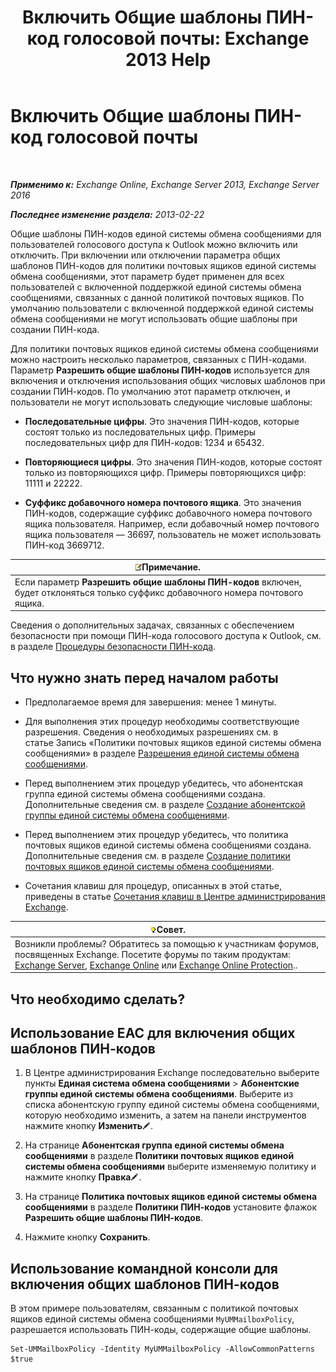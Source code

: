 ﻿---
title: 'Включить Общие шаблоны ПИН-код голосовой почты: Exchange 2013 Help'
TOCTitle: Включить Общие шаблоны ПИН-код голосовой почты
ms:assetid: 9940a8c2-f576-4089-ab96-8b318ad3da0f
ms:mtpsurl: https://technet.microsoft.com/ru-ru/library/JJ673546(v=EXCHG.150)
ms:contentKeyID: 50556461
ms.date: 05/22/2018
mtps_version: v=EXCHG.150
ms.translationtype: MT
---

# Включить Общие шаблоны ПИН-код голосовой почты

 

_**Применимо к:** Exchange Online, Exchange Server 2013, Exchange Server 2016_

_**Последнее изменение раздела:** 2013-02-22_

Общие шаблоны ПИН-кодов единой системы обмена сообщениями для пользователей голосового доступа к Outlook можно включить или отключить. При включении или отключении параметра общих шаблонов ПИН-кодов для политики почтовых ящиков единой системы обмена сообщениями, этот параметр будет применен для всех пользователей с включенной поддержкой единой системы обмена сообщениями, связанных с данной политикой почтовых ящиков. По умолчанию пользователи с включенной поддержкой единой системы обмена сообщениями не могут использовать общие шаблоны при создании ПИН-кода.

Для политики почтовых ящиков единой системы обмена сообщениями можно настроить несколько параметров, связанных с ПИН-кодами. Параметр **Разрешить общие шаблоны ПИН-кодов** используется для включения и отключения использования общих числовых шаблонов при создании ПИН-кодов. По умолчанию этот параметр отключен, и пользователи не могут использовать следующие числовые шаблоны:

  - **Последовательные цифры**. Это значения ПИН-кодов, которые состоят только из последовательных цифр. Примеры последовательных цифр для ПИН-кодов: 1234 и 65432.

  - **Повторяющиеся цифры**. Это значения ПИН-кодов, которые состоят только из повторяющихся цифр. Примеры повторяющихся цифр: 11111 и 22222.

  - **Суффикс добавочного номера почтового ящика**. Это значения ПИН-кодов, содержащие суффикс добавочного номера почтового ящика пользователя. Например, если добавочный номер почтового ящика пользователя — 36697, пользователь не может использовать ПИН-код 3669712.

<table>
<thead>
<tr class="header">
<th><img src="images/JJ126620.note(EXCHG.150).gif" title="Примечание" alt="Примечание" />Примечание.</th>
</tr>
</thead>
<tbody>
<tr class="odd">
<td>Если параметр <strong>Разрешить общие шаблоны ПИН-кодов</strong> включен, будет отклоняться только суффикс добавочного номера почтового ящика.</td>
</tr>
</tbody>
</table>


Сведения о дополнительных задачах, связанных с обеспечением безопасности при помощи ПИН-кода голосового доступа к Outlook, см. в разделе [Процедуры безопасности ПИН-кода](pin-security-procedures-exchange-2013-help.md).

## Что нужно знать перед началом работы

  - Предполагаемое время для завершения: менее 1 минуты.

  - Для выполнения этих процедур необходимы соответствующие разрешения. Сведения о необходимых разрешениях см. в статье Запись «Политики почтовых ящиков единой системы обмена сообщениями» в разделе [Разрешения единой системы обмена сообщениями](unified-messaging-permissions-exchange-2013-help.md).

  - Перед выполнением этих процедур убедитесь, что абонентская группа единой системы обмена сообщениями создана. Дополнительные сведения см. в разделе [Создание абонентской группы единой системы обмена сообщениями](create-a-um-dial-plan-exchange-2013-help.md).

  - Перед выполнением этих процедур убедитесь, что политика почтовых ящиков единой системы обмена сообщениями создана. Дополнительные сведения см. в разделе [Создание политики почтовых ящиков единой системы обмена сообщениями](create-a-um-mailbox-policy-exchange-2013-help.md).

  - Сочетания клавиш для процедур, описанных в этой статье, приведены в статье [Сочетания клавиш в Центре администрирования Exchange](keyboard-shortcuts-in-the-exchange-admin-center-exchange-online-protection-help.md).

<table>
<thead>
<tr class="header">
<th><img src="images/Bb124558.tip(EXCHG.150).gif" title="Совет" alt="Совет" />Совет.</th>
</tr>
</thead>
<tbody>
<tr class="odd">
<td>Возникли проблемы? Обратитесь за помощью к участникам форумов, посвященных Exchange. Посетите форумы по таким продуктам: <a href="https://go.microsoft.com/fwlink/p/?linkid=60612">Exchange Server</a>, <a href="https://go.microsoft.com/fwlink/p/?linkid=267542">Exchange Online</a> или <a href="https://go.microsoft.com/fwlink/p/?linkid=285351">Exchange Online Protection</a>..</td>
</tr>
</tbody>
</table>


## Что необходимо сделать?

## Использование EAC для включения общих шаблонов ПИН-кодов

1.  В Центре администрирования Exchange последовательно выберите пункты **Единая система обмена сообщениями** \> **Абонентские группы единой системы обмена сообщениями**. Выберите из списка абонентскую группу единой системы обмена сообщениями, которую необходимо изменить, а затем на панели инструментов нажмите кнопку **Изменить**![Значок редактирования](images/Bb124582.6f53ccb2-1f13-4c02-bea0-30690e6ea71d(EXCHG.150).gif "Значок редактирования").

2.  На странице **Абонентская группа единой системы обмена сообщениями** в разделе **Политики почтовых ящиков единой системы обмена сообщениями** выберите изменяемую политику и нажмите кнопку **Правка**![Значок редактирования](images/Bb124582.6f53ccb2-1f13-4c02-bea0-30690e6ea71d(EXCHG.150).gif "Значок редактирования").

3.  На странице **Политика почтовых ящиков единой системы обмена сообщениями** в разделе **Политики ПИН-кодов** установите флажок **Разрешить общие шаблоны ПИН-кодов**.

4.  Нажмите кнопку **Сохранить**.

## Использование командной консоли для включения общих шаблонов ПИН-кодов

В этом примере пользователям, связанным с политикой почтовых ящиков единой системы обмена сообщениями `MyUMMailboxPolicy`, разрешается использовать ПИН-коды, содержащие общие шаблоны.

    Set-UMMailboxPolicy -Identity MyUMMailboxPolicy -AllowCommonPatterns $true

